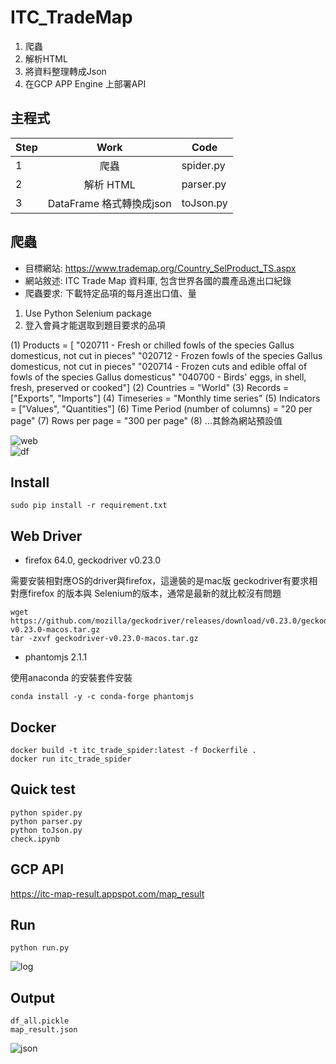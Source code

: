# ITC_TradeMap

1. 爬蟲
2. 解析HTML
3. 將資料整理轉成Json 
4. 在GCP APP Engine 上部署API

## 主程式
Step | Work | Code
---|:---:|---
1|爬蟲|spider.py
2|解析 HTML|parser.py
3|DataFrame 格式轉換成json| toJson.py


## 爬蟲
- 目標網站: https://www.trademap.org/Country_SelProduct_TS.aspx   
- 網站敘述: ITC Trade Map 資料庫, 包含世界各國的農產品進出口紀錄   
- 爬蟲要求: 下載特定品項的每月進出口值、量  
1. Use Python Selenium package  
2. 登入會員才能選取到題目要求的品項

(1) Products = [
"020711 - Fresh or chilled fowls of the species Gallus domesticus, not cut in pieces" "020712 - Frozen fowls of the species Gallus domesticus, not cut in pieces" "020714 - Frozen cuts and edible offal of fowls of the species Gallus domesticus" "040700 - Birds' eggs, in shell, fresh, preserved or cooked"]
(2) Countries = "World"
(3) Records = ["Exports", "Imports"]
(4) Timeseries = "Monthly time series"
(5) Indicators = ["Values", "Quantities"]
(6) Time Period (number of columns) = "20 per page"
(7) Rows per page = "300 per page"
(8) ...其餘為網站預設值

![web](img/web.png)  
![df](img/df.png)

## Install
```
sudo pip install -r requirement.txt
```
## Web Driver
- firefox 64.0, geckodriver v0.23.0  

需要安裝相對應OS的driver與firefox，這邊裝的是mac版 geckodriver有要求相對應firefox 的版本與 Selenium的版本，通常是最新的就比較沒有問題
```
wget https://github.com/mozilla/geckodriver/releases/download/v0.23.0/geckodriver-v0.23.0-macos.tar.gz
tar -zxvf geckodriver-v0.23.0-macos.tar.gz
```

- phantomjs 2.1.1

使用anaconda 的安裝套件安裝
```
conda install -y -c conda-forge phantomjs
```

## Docker
```
docker build -t itc_trade_spider:latest -f Dockerfile .
docker run itc_trade_spider
```

## Quick test
```
python spider.py
python parser.py
python toJson.py
check.ipynb
```
## GCP API 
https://itc-map-result.appspot.com/map_result

## Run
```
python run.py
```
![log](img/log.png)

## Output
```
df_all.pickle
map_result.json
```
![json](img/json.png)

